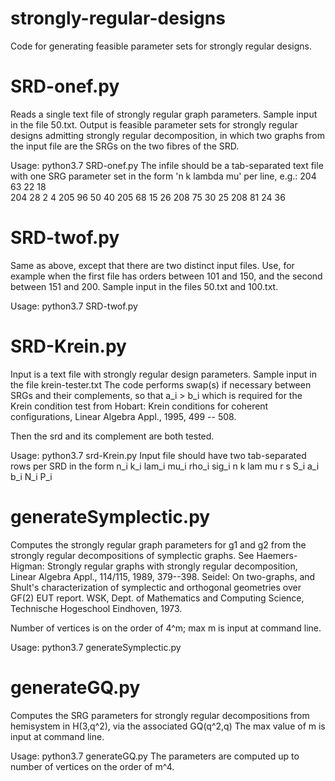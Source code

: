 # strongly-regular-designs
Code for generating feasible parameter sets for strongly regular designs.

# SRD-onef.py
Reads a single text file of strongly regular graph parameters. Sample input in the file 50.txt.
Output is feasible parameter sets for strongly regular designs admitting
strongly regular decomposition, in which two graphs from the input file are
the SRGs on the two fibres of the SRD.

Usage: python3.7 SRD-onef.py <infile> <outfile>
The infile should be a tab-separated text file with one SRG parameter set in the form 'n k lambda mu' per line, e.g.:
204	63	22	18       
204	28	2	4
205	96	50	40
205	68	15	26
208	75	30	25
208	81	24	36

  
# SRD-twof.py
Same as above, except that there are two distinct input files. Use, for example
when the first file has orders between 101 and 150, and the second between 151 and 200. Sample input
in the files 50.txt and 100.txt.

Usage: python3.7 SRD-twof.py <infile1> <infile2> <outfile>
  
  
# SRD-Krein.py
Input is a text file with strongly regular design parameters. Sample input in the file krein-tester.txt
The code performs swap(s) if necessary between SRGs and their complements, so that a_i > b_i
which is required for the Krein condition test from Hobart: 
Krein conditions for coherent configurations, Linear Algebra Appl., 1995, 499 -- 508.

Then the srd and its complement are both tested.

Usage: python3.7 srd-Krein.py <infile> <outfile>
Input file should have two tab-separated rows per SRD in the form
  n_i    k_i    lam_i    mu_i    rho_i    sig_i  n    k    lam    mu    r    s        S_i    a_i    b_i    N_i    P_i

  
  
# generateSymplectic.py
Computes the strongly regular graph parameters for g1 and g2 from the strongly regular
decompositions of symplectic graphs. See 
Haemers-Higman: Strongly regular graphs with strongly regular decomposition,
Linear Algebra Appl., 114/115, 1989, 379--398.
Seidel: On two-graphs, and Shult's characterization of symplectic and orthogonal geometries over GF(2)
EUT report. WSK, Dept. of Mathematics and Computing Science, Technische Hogeschool Eindhoven, 1973.

Number of vertices is on the order of 4^m; max m is input at command line.

Usage: python3.7 generateSymplectic.py <max m> <outfile>  
  

# generateGQ.py
Computes the SRG parameters for strongly regular decompositions from hemisystem in H(3,q^2), via the associated GQ(q^2,q)
The max value of m is input at command line.

Usage: python3.7 generateGQ.py <max m> <outfile>
The parameters are computed up to number of vertices on the order of m^4.
